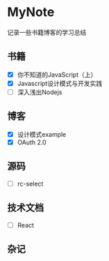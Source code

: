 # MyNote
记录一些书籍博客的学习总结

## 书籍

- [x] 你不知道的JavaScript（上）
- [x] Javascript设计模式与开发实践
- [ ] 深入浅出Nodejs

## 博客

- [x] 设计模式example
- [x] OAuth 2.0

## 源码

- [ ] rc-select

## 技术文档

- [ ] React

## 杂记